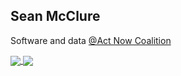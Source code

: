 ## Sean McClure

Software and data [@Act Now Coalition](https://github.com/act-now-coalition)

<a href="https://github.com/anuraghazra/convoychat">
  <img align="center" src="https://github-readme-stats-eweqr2ve5-smcclure17.vercel.app/api?username=smcclure17&show_icons=true&hide_rank=true&line_height=20" />
</a>
<a href="https://github.com/anuraghazra/github-readme-stats">
  <img align="center" src="https://github-readme-stats-eweqr2ve5-smcclure17.vercel.app/api/top-langs/?username=smcclure17&layout=compact&exclude_repo=smcclure17.github.io&hide_rank=true" />
</a>

